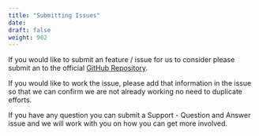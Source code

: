 ```yaml
---
title: "Submitting Issues"
date:
draft: false
weight: 902
---
```



If you would like to submit an feature / issue for us to consider please submit an to the official [GitHub Repository](https://github.com/CrunchyData/postgres-operator/issues/new/choose).

If you would like to work the issue, please add that information in the issue so that we can confirm we are not already working no need to duplicate efforts.

If you have any question you can submit a Support - Question and Answer issue and we will work with you on how you can get more involved.

